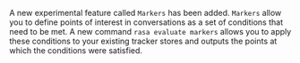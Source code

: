 A new experimental feature called `Markers` has been added.
`Markers` allow you to define points of interest in conversations as a set of conditions that need to be met.
A new command `rasa evaluate markers` allows you to apply these conditions to your existing tracker stores 
and outputs the points at which the conditions were satisfied. 